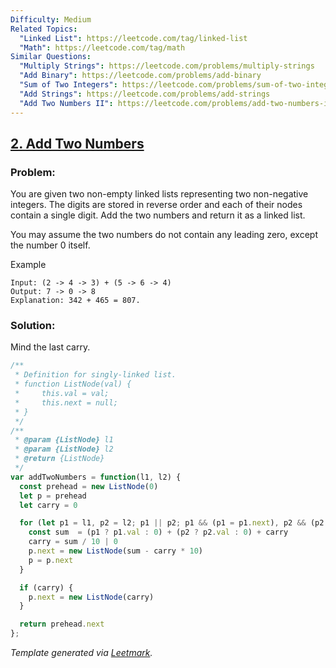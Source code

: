 ```yaml
---
Difficulty: Medium
Related Topics:
  "Linked List": https://leetcode.com/tag/linked-list
  "Math": https://leetcode.com/tag/math
Similar Questions:
  "Multiply Strings": https://leetcode.com/problems/multiply-strings
  "Add Binary": https://leetcode.com/problems/add-binary
  "Sum of Two Integers": https://leetcode.com/problems/sum-of-two-integers
  "Add Strings": https://leetcode.com/problems/add-strings
  "Add Two Numbers II": https://leetcode.com/problems/add-two-numbers-ii
---
```


## [2. Add Two Numbers](https://leetcode.com/problems/add-two-numbers/description/)

### Problem:

You are given two non-empty linked lists representing two non-negative integers. The digits are stored in reverse order and each of their nodes contain a single digit. Add the two numbers and return it as a linked list.

You may assume the two numbers do not contain any leading zero, except the number 0 itself.

Example

```
Input: (2 -> 4 -> 3) + (5 -> 6 -> 4)
Output: 7 -> 0 -> 8
Explanation: 342 + 465 = 807.
```

### Solution:

Mind the last carry.

```javascript
/**
 * Definition for singly-linked list.
 * function ListNode(val) {
 *     this.val = val;
 *     this.next = null;
 * }
 */
/**
 * @param {ListNode} l1
 * @param {ListNode} l2
 * @return {ListNode}
 */
var addTwoNumbers = function(l1, l2) {
  const prehead = new ListNode(0)
  let p = prehead
  let carry = 0

  for (let p1 = l1, p2 = l2; p1 || p2; p1 && (p1 = p1.next), p2 && (p2 = p2.next)) {
    const sum  = (p1 ? p1.val : 0) + (p2 ? p2.val : 0) + carry
    carry = sum / 10 | 0
    p.next = new ListNode(sum - carry * 10)
    p = p.next
  }

  if (carry) {
    p.next = new ListNode(carry)
  }

  return prehead.next
};
```

*Template generated via [Leetmark](https://github.com/crimx/crx-leetmark).*

